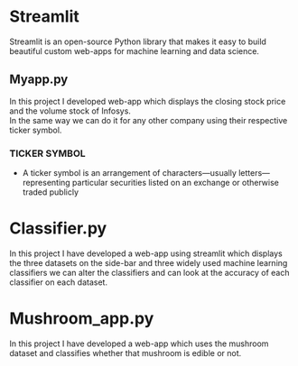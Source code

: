 # Streamlit
Streamlit is an open-source Python library that makes it easy to build beautiful custom web-apps for machine learning and data science.</br>
## Myapp.py
In this project I developed web-app which displays the closing stock price and the volume stock of Infosys.</br>
In the same way we can do it for any other company using their respective ticker symbol.</br>
### TICKER SYMBOL </br>
- A ticker symbol is an arrangement of characters—usually letters—representing particular securities listed on an exchange or otherwise traded publicly

# Classifier.py
In this project I have developed a web-app using streamlit which displays the three datasets on the side-bar and three widely used machine learning classifiers we can alter the classifiers and can look at the accuracy of each classifier on each dataset. 

# Mushroom_app.py
In this project I have developed a web-app which uses the mushroom dataset and classifies whether that mushroom is edible or not.
